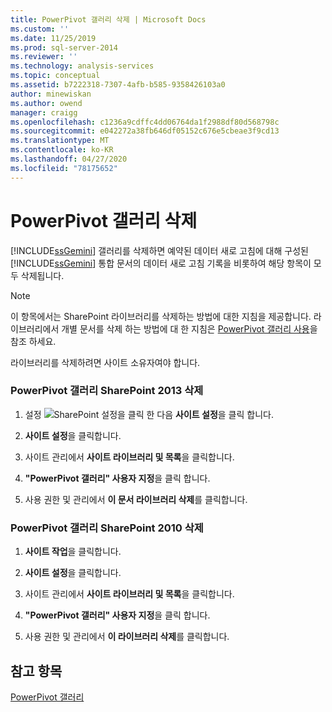 ```yaml
---
title: PowerPivot 갤러리 삭제 | Microsoft Docs
ms.custom: ''
ms.date: 11/25/2019
ms.prod: sql-server-2014
ms.reviewer: ''
ms.technology: analysis-services
ms.topic: conceptual
ms.assetid: b7222318-7307-4afb-b585-9358426103a0
author: minewiskan
ms.author: owend
manager: craigg
ms.openlocfilehash: c1236a9cdffc4dd06764da1f2988df80d568798c
ms.sourcegitcommit: e042272a38fb646df05152c676e5cbeae3f9cd13
ms.translationtype: MT
ms.contentlocale: ko-KR
ms.lasthandoff: 04/27/2020
ms.locfileid: "78175652"
---
```

# <a name="delete-powerpivot-gallery"></a>PowerPivot 갤러리 삭제
  [!INCLUDE[ssGemini](../../includes/ssgemini-md.md)] 갤러리를 삭제하면 예약된 데이터 새로 고침에 대해 구성된 [!INCLUDE[ssGemini](../../includes/ssgemini-md.md)] 통합 문서의 데이터 새로 고침 기록을 비롯하여 해당 항목이 모두 삭제됩니다.

> [!NOTE]
>  이 항목에서는 SharePoint 라이브러리를 삭제하는 방법에 대한 지침을 제공합니다. 라이브러리에서 개별 문서를 삭제 하는 방법에 대 한 지침은 [PowerPivot 갤러리 사용](use-power-pivot-gallery.md)을 참조 하세요.

 라이브러리를 삭제하려면 사이트 소유자여야 합니다.

### <a name="delete-powerpivot-gallery-sharepoint-2013"></a>PowerPivot 갤러리 SharePoint 2013 삭제

1.  설정 ![SharePoint 설정](../media/as-sharepoint2013-settings-gear.gif "SharePoint 설정")을 클릭 한 다음 **사이트 설정**을 클릭 합니다.

2.  **사이트 설정**을 클릭합니다.

3.  사이트 관리에서 **사이트 라이브러리 및 목록**을 클릭합니다.

4.  **"PowerPivot 갤러리" 사용자 지정**을 클릭 합니다.

5.  사용 권한 및 관리에서 **이 문서 라이브러리 삭제**를 클릭합니다.

### <a name="delete-powerpivot-gallery-sharepoint-2010"></a>PowerPivot 갤러리 SharePoint 2010 삭제

1.  **사이트 작업**을 클릭합니다.

2.  **사이트 설정**을 클릭합니다.

3.  사이트 관리에서 **사이트 라이브러리 및 목록**을 클릭합니다.

4.  **"PowerPivot 갤러리" 사용자 지정**을 클릭 합니다.

5.  사용 권한 및 관리에서 **이 라이브러리 삭제**를 클릭합니다.

## <a name="see-also"></a>참고 항목
 [PowerPivot 갤러리](../../2014-toc/index.yml)



